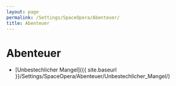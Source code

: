 ```yaml
---
layout: page
permalink: /Settings/SpaceOpera/Abenteuer/
title: Abenteuer
---
```


# Abenteuer

- [Unbestechlicher Mangel]({{ site.baseurl }}/Settings/SpaceOpera/Abenteuer/Unbestechlicher_Mangel/)
